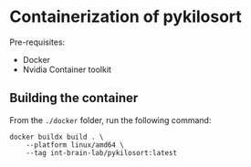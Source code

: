 # Containerization of pykilosort

Pre-requisites:
- Docker
- Nvidia Container toolkit


## Building the container

From the `./docker` folder, run the following command:
```shell
docker buildx build . \
    --platform linux/amd64 \
    --tag int-brain-lab/pykilosort:latest
```

